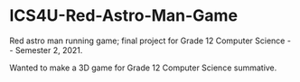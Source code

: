 # ICS4U-Red-Astro-Man-Game
Red astro man running game; final project for Grade 12 Computer Science -- Semester 2, 2021.

Wanted to make a 3D game for Grade 12 Computer Science summative.
